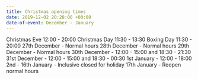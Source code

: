 ```yaml
---
title: Christmas opening times
date: 2019-12-02 20:28:00 +00:00
date-of-event: December - January
---
```


Christmas Eve 12:00 - 20:00
Christmas Day 11:30 - 13:30
Boxing Day 11:30 - 20:00
27th December - Normal hours
28th December - Normal hours
29th December - Normal hours
30th December - 12:00 - 15:00 and 18:30 - 21:30
31st December - 12:00 - 15:00 and 18:30 - 00:30
1st January - 12:00 - 18:00
2nd - 16th January - Inclusive closed for holiday
17th January - Reopen normal hours